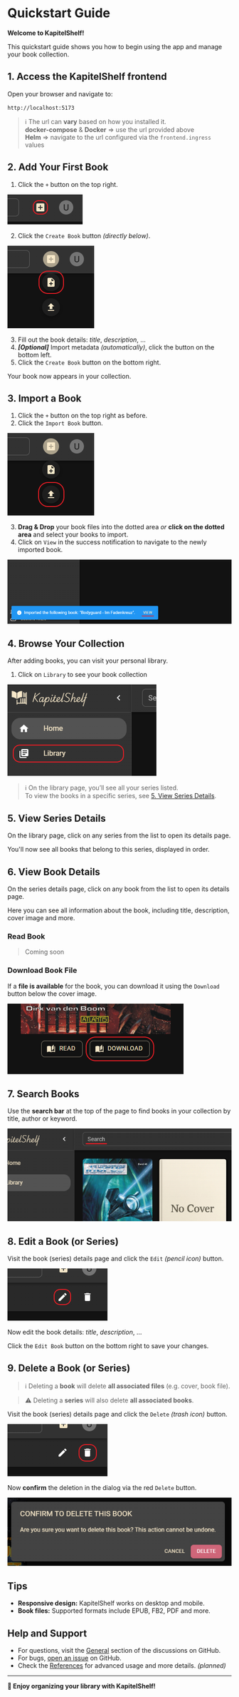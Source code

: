 # Quickstart Guide

**Welcome to KapitelShelf!**

This quickstart guide shows you how to begin using the app and manage your book collection.

## 1. Access the KapitelShelf frontend

Open your browser and navigate to:

```
http://localhost:5173
```

> ℹ️ The url can **vary** based on how you installed it. <br /> **docker-compose** & **Docker** => use the url provided above <br /> **Helm** => navigate to the url configured via the `frontend.ingress` values

## 2. Add Your First Book

1. Click the `+` button on the top right.

![Create Dialog](./.attachments/quickstart/create_dialog.png)

2. Click the `Create Book` button _(directly below)_.

![Create Book Button](./.attachments/quickstart/create_book.png)

3. Fill out the book details: _title_, _description_, ...
4. _**[Optional]**_ Import metadata _(automatically)_, click the button on the bottom left.
5. Click the `Create Book` button on the bottom right.

Your book now appears in your collection.

## 3. Import a Book

1. Click the `+` button on the top right as before.
2. Click the `Import Book` button.

![Import Book Button](./.attachments/quickstart/import_book.png)

3. **Drag & Drop** your book files into the dotted area _or_ **click on the dotted area** and select your books to import.
4. Click on `View` in the success notification to navigate to the newly imported book.

![Successful Import](./.attachments/quickstart/successful_import.png)

## 4. Browse Your Collection

After adding books, you can visit your personal library.

1. Click on `Library` to see your book collection

![Visit Library](./.attachments/quickstart/visit_library.png)

> ℹ️ On the library page, you’ll see all your series listed. <br /> To view the books in a specific series, see [5. View Series Details](#5-view-series-details).

## 5. View Series Details

On the library page, click on any series from the list to open its details page.

You'll now see all books that belong to this series, displayed in order.

## 6. View Book Details

On the series details page, click on any book from the list to open its details page.

Here you can see all information about the book, including title, description, cover image and more.

### Read Book

> Coming soon

### Download Book File

If a **file is available** for the book, you can download it using the `Download` button below the cover image.

![Download Book File](./.attachments/quickstart/download_book.png)

## 7. Search Books

Use the **search bar** at the top of the page to find books in your collection by title, author or keyword.

![Search Bar](./.attachments/quickstart/search_bar.png)

## 8. Edit a Book (or Series)

Visit the book (series) details page and click the `Edit` _(pencil icon)_ button.

![Edit Button](./.attachments/quickstart/edit_button.png)

Now edit the book details: _title_, _description_, ...

Click the `Edit Book` button on the bottom right to save your changes.

## 9. Delete a Book (or Series)

> ℹ️ Deleting a **book** will delete **all associated files** (e.g. cover, book file).

> ⚠️ Deleting a **series** will also delete **all associated books**.

Visit the book (series) details page and click the `Delete` _(trash icon)_ button.

![Delete Button](./.attachments/quickstart/delete_button.png)

Now **confirm** the deletion in the dialog via the red `Delete` button.

![Delete Dialog](./.attachments/quickstart/delete_dialog.png)

## Tips

- **Responsive design:** KapitelShelf works on desktop and mobile.
- **Book files:** Supported formats include EPUB, FB2, PDF and more.

## Help and Support

- For questions, visit the [General](https://github.com/ThomasMiller01/KapitelShelf/discussions/categories/general) section of the discussions on GitHub.
- For bugs, [open an issue](https://github.com/ThomasMiller01/KapitelShelf/issues) on GitHub.
- Check the [References](#) for advanced usage and more details. _(planned)_

---

**🎉 Enjoy organizing your library with KapitelShelf!**
